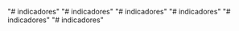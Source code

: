 "# indicadores" 
"# indicadores" 
"# indicadores" 
"# indicadores" 
"# indicadores" 
"# indicadores" 
